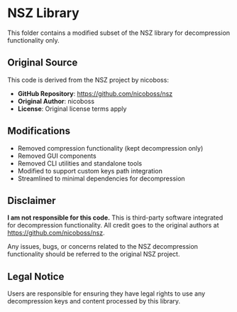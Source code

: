 # NSZ Library

This folder contains a modified subset of the NSZ library for decompression functionality only.

## Original Source

This code is derived from the NSZ project by nicoboss:
- **GitHub Repository**: https://github.com/nicoboss/nsz
- **Original Author**: nicoboss
- **License**: Original license terms apply

## Modifications

- Removed compression functionality (kept decompression only)
- Removed GUI components
- Removed CLI utilities and standalone tools
- Modified to support custom keys path integration
- Streamlined to minimal dependencies for decompression

## Disclaimer

**I am not responsible for this code.** This is third-party software integrated for decompression functionality. All credit goes to the original authors at https://github.com/nicoboss/nsz.

Any issues, bugs, or concerns related to the NSZ decompression functionality should be referred to the original NSZ project.

## Legal Notice

Users are responsible for ensuring they have legal rights to use any decompression keys and content processed by this library.